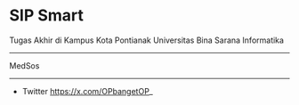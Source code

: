 # SIP Smart
Tugas Akhir di Kampus Kota Pontianak
Universitas Bina Sarana Informatika

******
MedSos
******
* Twitter https://x.com/OPbangetOP_
